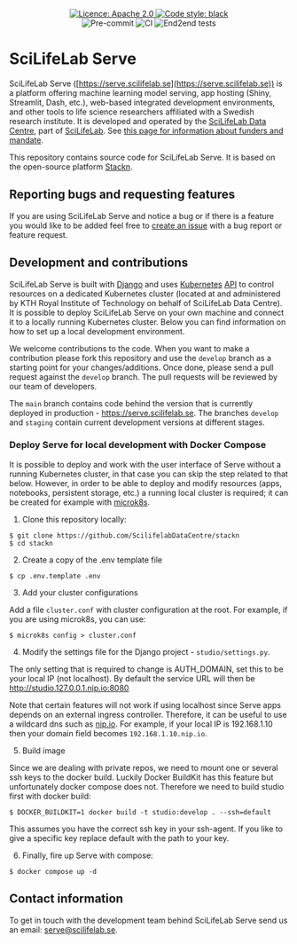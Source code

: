 <p align="center">
   <a href="https://opensource.org/license/apache-2-0/">
      <img alt="Licence: Apache 2.0" src="https://img.shields.io/badge/License-Apache_2.0-yellow.svg">
   </a>
   <a href="[https://opensource.org/licenses/MIT](https://github.com/psf/black)">
      <img alt="Code style: black" src="https://img.shields.io/badge/code%20style-black-000000.svg">
   </a>
   <br />
      <img alt="Pre-commit" src="https://github.com/ScilifelabDataCentre/stackn/actions/workflows/pre-commit.yaml/badge.svg?branch=develop">
      <img alt="CI" src="https://github.com/ScilifelabDataCentre/stackn/actions/workflows/ci.yaml/badge.svg?branch=develop">
      <img alt="End2end tests" src="https://github.com/ScilifelabDataCentre/stackn/actions/workflows/e2e-tests.yaml/badge.svg?branch=develop">

</p>

# SciLifeLab Serve

SciLifeLab Serve ([https://serve.scilifelab.se](https://serve.scilifelab.se)) is a platform offering machine learning model serving, app hosting (Shiny, Streamlit, Dash, etc.), web-based integrated development environments, and other tools to life science researchers affiliated with a Swedish research institute. It is developed and operated by the [SciLifeLab Data Centre](https://github.com/ScilifelabDataCentre), part of [SciLifeLab](https://scilifelab.se/). See [this page for information about funders and mandate](https://serve.scilifelab.se/about/).

This repository contains source code for SciLifeLab Serve. It is  based on the open-source platform [Stackn](https://github.com/scaleoutsystems/stackn).

## Reporting bugs and requesting features

If you are using SciLifeLab Serve and notice a bug or if there is a feature you would like to be added feel free to [create an issue](https://github.com/ScilifelabDataCentre/stackn/issues/new/choose) with a bug report or feature request.

## Development and contributions

SciLifeLab Serve is built with [Django](https://github.com/django/django) and uses [Kubernetes](https://kubernetes.io/) [API](https://kubernetes.io/docs/concepts/overview/kubernetes-api/) to control resources on a dedicated Kubernetes cluster (located at and administered by KTH Royal Institute of Technology on behalf of SciLifeLab Data Centre). It is possible to deploy SciLifeLab Serve on your own machine and connect it to a locally running Kubernetes cluster. Below you can find information on how to set up a local development environment.

We welcome contributions to the code. When you want to make a contribution please fork this repository and use the `develop` branch as a starting point for your changes/additions. Once done, please send a pull request against the `develop` branch. The pull requests will be reviewed by our team of developers.

The  `main` branch contains code behind the version that is currently deployed in production - https://serve.scilifelab.se. The branches `develop` and `staging` contain current development versions at different stages.

### Deploy Serve for local development with Docker Compose

It is possible to deploy and work with the user interface of Serve without a running Kubernetes cluster, in that case you can skip the step related to that below. However, in order to be able to deploy and modify resources (apps, notebooks, persistent storage, etc.) a running local cluster is required; it can be created for example with [microk8s](https://microk8s.io/).

1. Clone this repository locally:
```
$ git clone https://github.com/ScilifelabDataCentre/stackn
$ cd stackn
```

2. Create a copy of the .env template file

```
$ cp .env.template .env
```

3. Add your cluster configurations

Add a file `cluster.conf` with cluster configuration at the root. For example, if you are using microk8s, you can use:

```
$ microk8s config > cluster.conf
```

4. Modify the settings file for the Django project - `studio/settings.py`.

The only setting that is required to change is AUTH_DOMAIN, set this to be your local IP (not localhost). By default the service URL will then be http://studio.127.0.0.1.nip.io:8080

Note that certain features will not work if using localhost since Serve apps depends on an external ingress controller. Therefore, it can be useful to use a wildcard dns such as [nip.io](http://nip.io). For example, if your local IP is 192.168.1.10 then your domain field becomes `192.168.1.10.nip.io`.

5. Build image

Since we are dealing with private repos, we need to mount one or several ssh keys to the docker build. Luckily Docker BuildKit has this feature but unfortunately docker compose does not. Therefore we need to build studio first with docker build:

```
$ DOCKER_BUILDKIT=1 docker build -t studio:develop . --ssh=default
```
This assumes you have the correct ssh key in your ssh-agent. If you like to give a specific key replace default with the path to your key.

6. Finally, fire up Serve with compose:

```
$ docker compose up -d
```

## Contact information

To get in touch with the development team behind SciLifeLab Serve send us an email: serve@scilifelab.se.
